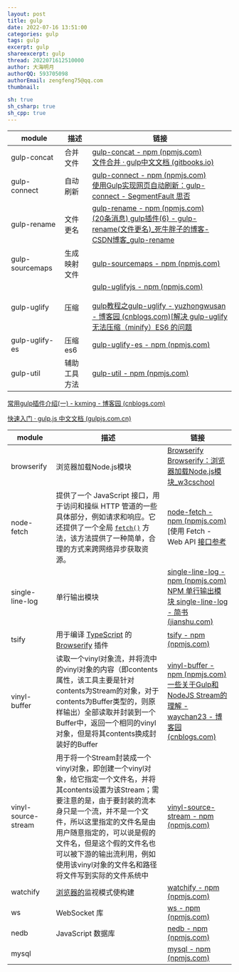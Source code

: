 ```yaml
---
layout: post
title: gulp
date: 2022-07-16 13:51:00
categories: gulp
tags: gulp
excerpt: gulp 
shareexcerpt: gulp
thread: 2022071612510000
author: 大海明月
authorQQ: 593705098
authorEmail: zengfeng75@qq.com
thumbnail:

sh: true
sh_csharp: true
sh_cpp: true
---
```




| module          | 描述         | 链接                                                         |
| --------------- | ------------ | ------------------------------------------------------------ |
| gulp-concat     | 合并文件     | [gulp-concat - npm (npmjs.com)](https://www.npmjs.com/package/gulp-concat)<br />[文件合并 · gulp中文文档 (gitbooks.io)](https://tangshuang.gitbooks.io/gulp-chinese-guide/content/plugins/concat.html) |
| gulp-connect    | 自动刷新     | [gulp-connect - npm (npmjs.com)](https://www.npmjs.com/package/gulp-connect)<br />[使用Gulp实现网页自动刷新：gulp-connect - SegmentFault 思否](https://segmentfault.com/a/1190000005025517) |
| gulp-rename     | 文件更名     | [gulp-rename - npm (npmjs.com)](https://www.npmjs.com/package/gulp-rename)<br />[(20条消息) gulp插件(6) - gulp-rename(文件更名)_死牛胖子的博客-CSDN博客_gulp-rename](https://blog.csdn.net/gongm24/article/details/59079775) |
| gulp-sourcemaps | 生成映射文件 | [gulp-sourcemaps - npm (npmjs.com)](https://www.npmjs.com/package/gulp-sourcemaps)<br /> |
| gulp-uglify     | 压缩         | [gulp-uglifyjs - npm (npmjs.com)](https://www.npmjs.com/package/gulp-uglifyjs)<br /><br />[gulp教程之gulp-uglify - yuzhongwusan - 博客园 (cnblogs.com)](https://www.cnblogs.com/yuzhongwusan/p/5417076.html)[[解决 gulp-uglify 无法压缩（minify）ES6 的问题](https://blog.skk.moe/post/fix-gulp-uglify-es6-compatibility-issue/) |
| gulp-uglify-es  | 压缩es6      | [gulp-uglify-es - npm (npmjs.com)](https://www.npmjs.com/package/gulp-uglify-es)<br /> |
| gulp-util       | 辅助工具方法 | [gulp-util - npm (npmjs.com)](https://www.npmjs.com/package/gulp-util)<br /> |

[常用gulp插件介绍(一) - kxming - 博客园 (cnblogs.com)](https://www.cnblogs.com/kmweb/p/6514425.html)

[快速入门 · gulp.js 中文文档 (gulpjs.com.cn)](https://www.gulpjs.com.cn/docs/getting-started/quick-start/)



| module              | 描述                                                         | 链接                                                         |
| ------------------- | ------------------------------------------------------------ | ------------------------------------------------------------ |
| browserify          | 浏览器加载Node.js模块                                        | [Browserify](https://browserify.org/)<br />[Browserify：浏览器加载Node.js模块_w3cschool](https://www.w3cschool.cn/nwfchn/3tu1iozt.html) |
| node-fetch          | 提供了一个 JavaScript 接口，用于访问和操纵 HTTP 管道的一些具体部分，例如请求和响应。它还提供了一个全局 [`fetch()`](https://developer.mozilla.org/zh-CN/docs/Web/API/fetch) 方法，该方法提供了一种简单，合理的方式来跨网络异步获取资源。 | [node-fetch - npm (npmjs.com)](https://www.npmjs.com/package/node-fetch)<br />[使用 Fetch - Web API [接口参考](https://developer.mozilla.org/zh-CN/docs/Web/API/Fetch_API/Using_Fetch) |
| single-line-log     | 单行输出模块                                                 | [single-line-log - npm (npmjs.com)](https://www.npmjs.com/package/single-line-log)<br />[NPM 单行输出模块 single-line-log - 简书 (jianshu.com)](https://www.jianshu.com/p/e33151c25baa) |
| tsify               | 用于编译 [TypeScript](http://www.typescriptlang.org/) 的 [Browserify](http://browserify.org/) 插件 | [tsify - npm (npmjs.com)](https://www.npmjs.com/package/tsify)<br /> |
| vinyl-buffer        | 读取一个vinyl对象流，并将流中的vinyl对象的内容（即contents属性，该工具主要是针对contents为Stream的对象，对于contents为Buffer类型的，则原样输出）全部读取并封装到一个Buffer中，返回一个相同的vinyl对象，但是将其contents换成封装好的Buffer | [vinyl-buffer - npm (npmjs.com)](https://www.npmjs.com/package/vinyl-buffer)<br />[一些关于Gulp和NodeJS Stream的理解 - waychan23 - 博客园 (cnblogs.com)](https://www.cnblogs.com/waychan/p/6837042.html#:~:text=vinyl-buffer%3A,读取一个vinyl对象流，并将流中的vinyl对象的内容（即contents属性，该工具主要是针对contents为Stream的对象，对于contents为Buffer类型的，则原样输出）全部读取并封装到一个Buffer中，返回一个相同的vinyl对象，但是将其contents换成封装好的Buffer) |
| vinyl-source-stream | 用于将一个Stream封装成一个vinyl对象，即创建一个vinyl对象，给它指定一个文件名，并将其contents设置为该Stream；需要注意的是，由于要封装的流本身只是一个流，并不是一个文件，所以这里指定的文件名是由用户随意指定的，可以说是假的文件名，但是这个假的文件名也可以被下游的输出流利用，例如使用该vinyl对象的文件名和路径将文件写到实际的文件系统中 | [vinyl-source-stream - npm (npmjs.com)](https://www.npmjs.com/package/vinyl-source-stream) |
| watchify            | [浏览器的](https://github.com/substack/node-browserify)监视模式使构建 | [watchify - npm (npmjs.com)](https://www.npmjs.com/package/watchify) |
| ws                  | WebSocket 库                                                 | [ws - npm (npmjs.com)](https://www.npmjs.com/package/ws)     |
| nedb                | JavaScript 数据库                                            | [nedb - npm (npmjs.com)](https://www.npmjs.com/package/nedb) |
| mysql               |                                                              | [mysql - npm (npmjs.com)](https://www.npmjs.com/package/mysql) |


